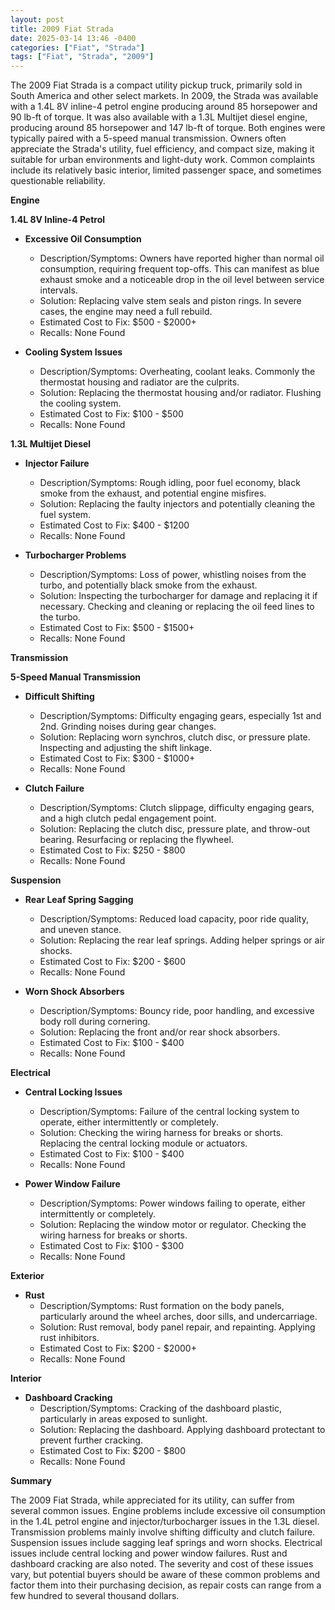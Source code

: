 ```yaml
---
layout: post
title: 2009 Fiat Strada
date: 2025-03-14 13:46 -0400
categories: ["Fiat", "Strada"]
tags: ["Fiat", "Strada", "2009"]
---
```

The 2009 Fiat Strada is a compact utility pickup truck, primarily sold in South America and other select markets. In 2009, the Strada was available with a 1.4L 8V inline-4 petrol engine producing around 85 horsepower and 90 lb-ft of torque. It was also available with a 1.3L Multijet diesel engine, producing around 85 horsepower and 147 lb-ft of torque. Both engines were typically paired with a 5-speed manual transmission. Owners often appreciate the Strada's utility, fuel efficiency, and compact size, making it suitable for urban environments and light-duty work. Common complaints include its relatively basic interior, limited passenger space, and sometimes questionable reliability.

**Engine**

**1.4L 8V Inline-4 Petrol**

* **Excessive Oil Consumption**
    * Description/Symptoms: Owners have reported higher than normal oil consumption, requiring frequent top-offs. This can manifest as blue exhaust smoke and a noticeable drop in the oil level between service intervals.
    * Solution: Replacing valve stem seals and piston rings. In severe cases, the engine may need a full rebuild.
    * Estimated Cost to Fix: $500 - $2000+
    * Recalls: None Found

* **Cooling System Issues**
    * Description/Symptoms: Overheating, coolant leaks. Commonly the thermostat housing and radiator are the culprits.
    * Solution: Replacing the thermostat housing and/or radiator. Flushing the cooling system.
    * Estimated Cost to Fix: $100 - $500
    * Recalls: None Found

**1.3L Multijet Diesel**

* **Injector Failure**
    * Description/Symptoms: Rough idling, poor fuel economy, black smoke from the exhaust, and potential engine misfires.
    * Solution: Replacing the faulty injectors and potentially cleaning the fuel system.
    * Estimated Cost to Fix: $400 - $1200
    * Recalls: None Found

* **Turbocharger Problems**
    * Description/Symptoms: Loss of power, whistling noises from the turbo, and potentially black smoke from the exhaust.
    * Solution: Inspecting the turbocharger for damage and replacing it if necessary. Checking and cleaning or replacing the oil feed lines to the turbo.
    * Estimated Cost to Fix: $500 - $1500+
    * Recalls: None Found

**Transmission**

**5-Speed Manual Transmission**

* **Difficult Shifting**
    * Description/Symptoms: Difficulty engaging gears, especially 1st and 2nd. Grinding noises during gear changes.
    * Solution: Replacing worn synchros, clutch disc, or pressure plate. Inspecting and adjusting the shift linkage.
    * Estimated Cost to Fix: $300 - $1000+
    * Recalls: None Found

* **Clutch Failure**
    * Description/Symptoms: Clutch slippage, difficulty engaging gears, and a high clutch pedal engagement point.
    * Solution: Replacing the clutch disc, pressure plate, and throw-out bearing. Resurfacing or replacing the flywheel.
    * Estimated Cost to Fix: $250 - $800
    * Recalls: None Found

**Suspension**

* **Rear Leaf Spring Sagging**
    * Description/Symptoms: Reduced load capacity, poor ride quality, and uneven stance.
    * Solution: Replacing the rear leaf springs. Adding helper springs or air shocks.
    * Estimated Cost to Fix: $200 - $600
    * Recalls: None Found

* **Worn Shock Absorbers**
    * Description/Symptoms: Bouncy ride, poor handling, and excessive body roll during cornering.
    * Solution: Replacing the front and/or rear shock absorbers.
    * Estimated Cost to Fix: $100 - $400
    * Recalls: None Found

**Electrical**

* **Central Locking Issues**
    * Description/Symptoms: Failure of the central locking system to operate, either intermittently or completely.
    * Solution: Checking the wiring harness for breaks or shorts. Replacing the central locking module or actuators.
    * Estimated Cost to Fix: $100 - $400
    * Recalls: None Found

* **Power Window Failure**
    * Description/Symptoms: Power windows failing to operate, either intermittently or completely.
    * Solution: Replacing the window motor or regulator. Checking the wiring harness for breaks or shorts.
    * Estimated Cost to Fix: $100 - $300
    * Recalls: None Found

**Exterior**

* **Rust**
    * Description/Symptoms: Rust formation on the body panels, particularly around the wheel arches, door sills, and undercarriage.
    * Solution: Rust removal, body panel repair, and repainting. Applying rust inhibitors.
    * Estimated Cost to Fix: $200 - $2000+
    * Recalls: None Found

**Interior**

* **Dashboard Cracking**
    * Description/Symptoms: Cracking of the dashboard plastic, particularly in areas exposed to sunlight.
    * Solution: Replacing the dashboard. Applying dashboard protectant to prevent further cracking.
    * Estimated Cost to Fix: $200 - $800
    * Recalls: None Found

**Summary**

The 2009 Fiat Strada, while appreciated for its utility, can suffer from several common issues. Engine problems include excessive oil consumption in the 1.4L petrol engine and injector/turbocharger issues in the 1.3L diesel. Transmission problems mainly involve shifting difficulty and clutch failure. Suspension issues include sagging leaf springs and worn shocks. Electrical issues include central locking and power window failures. Rust and dashboard cracking are also noted. The severity and cost of these issues vary, but potential buyers should be aware of these common problems and factor them into their purchasing decision, as repair costs can range from a few hundred to several thousand dollars.

